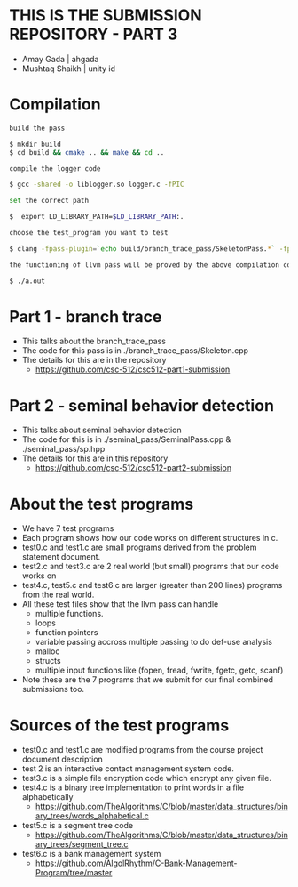 # THIS IS THE SUBMISSION REPOSITORY - PART 3
- Amay Gada | ahgada
- Mushtaq Shaikh | unity id

# Compilation

```bash
build the pass

$ mkdir build
$ cd build && cmake .. && make && cd ..

compile the logger code

$ gcc -shared -o liblogger.so logger.c -fPIC

set the correct path

$  export LD_LIBRARY_PATH=$LD_LIBRARY_PATH:.

choose the test_program you want to test

$ clang -fpass-plugin=`echo build/branch_trace_pass/SkeletonPass.*` -fpass-plugin=`echo build/seminal_pass/SeminalPass.*` -g test<choose>.c -L. -llogger

the functioning of llvm pass will be proved by the above compilation command, however if you wish to run the binary output:

$ ./a.out

```

# Part 1 - branch trace
- This talks about the branch_trace_pass
- The code for this pass is in ./branch_trace_pass/Skeleton.cpp
- The details for this are in the repository
    - https://github.com/csc-512/csc512-part1-submission

# Part 2 - seminal behavior detection
- This talks about seminal behavior detection
- The code for this is in ./seminal_pass/SeminalPass.cpp   &   ./seminal_pass/sp.hpp
- The details for this are in this repository
    - https://github.com/csc-512/csc512-part2-submission

# About the test programs
- We have 7 test programs
- Each program shows how our code works on different structures in c.
- test0.c and test1.c are small programs derived from the problem statement document.
- test2.c and test3.c are 2 real world (but small) programs that our code works on
- test4.c, test5.c and test6.c are larger (greater than 200 lines) programs from the real world.
- All these test files show that the llvm pass can handle
    - multiple functions.
    - loops
    - function pointers
    - variable passing accross multiple passing to do def-use analysis
    - malloc
    - structs
    - multiple input functions like (fopen, fread, fwrite, fgetc, getc, scanf)
- Note these are the 7 programs that we submit for our final combined submissions too.

# Sources of the test programs
- test0.c and test1.c are modified programs from the course project document description
- test 2 is an interactive contact management system code.
- test3.c is a simple file encryption code which encrypt any given file.
- test4.c is a binary tree implementation to print words in a file alphabetically
    - https://github.com/TheAlgorithms/C/blob/master/data_structures/binary_trees/words_alphabetical.c
- test5.c is a segment tree code
    -  https://github.com/TheAlgorithms/C/blob/master/data_structures/binary_trees/segment_tree.c
- test6.c is a bank management system
    -  https://github.com/AlgolRhythm/C-Bank-Management-Program/tree/master